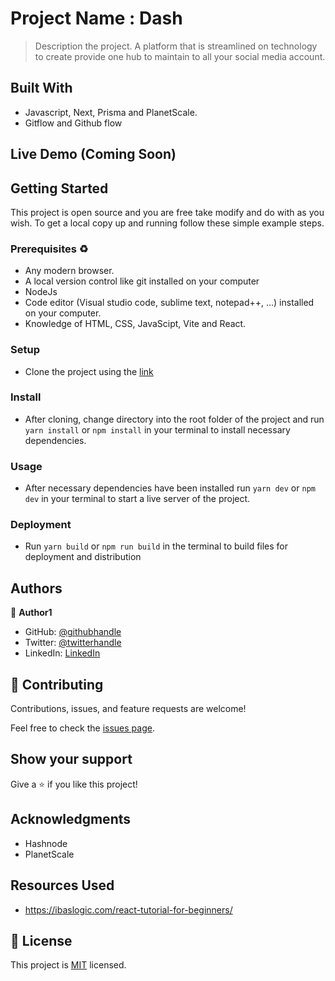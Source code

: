 # Project Name : Dash

> Description the project.
 A platform that is streamlined on technology to create provide one hub to maintain to all your social media account.

## Built With

- Javascript, Next, Prisma and PlanetScale. 
- Gitflow and Github flow

## Live Demo (Coming Soon)

<!-- [Live Demo Link](https://t-bello7.github.io/micro-react-todo-list/) -->


## Getting Started

This project is open source and you are free take modify and do with as you wish. To get a local copy up and running follow these simple example steps.

### Prerequisites ♻️
- Any modern browser.
- A local version control like git installed on your computer
- NodeJs
- Code editor (Visual studio code, sublime text, notepad++, ...) installed on your computer.
- Knowledge of HTML, CSS, JavaScipt, Vite and React.


### Setup
- Clone the project using the [link](https://github.com/t-bello7/micro-calculator)

### Install
- After cloning, change directory into the root folder of the project and run `yarn install` or `npm install` in your terminal to install necessary dependencies.

### Usage
- After necessary dependencies have been installed run `yarn dev` or `npm dev` in your terminal to start a live server of the project.
<!-- ### Run tests -->

### Deployment
- Run `yarn build` or `npm run build` in the terminal to build files for deployment and distribution

## Authors

👤 **Author1**

- GitHub: [@githubhandle](https://github.com/t-bello7)
- Twitter: [@twitterhandle](https://twitter.com/__tbello)
- LinkedIn: [LinkedIn](https://linkedin.com/in/__tbello)

## 🤝 Contributing

Contributions, issues, and feature requests are welcome!

Feel free to check the [issues page](../../issues/).

## Show your support

Give a ⭐️ if you like this project!

## Acknowledgments
- Hashnode
- PlanetScale


## Resources Used 
- https://ibaslogic.com/react-tutorial-for-beginners/
## 📝 License
This project is [MIT](./MIT.md) licensed.
